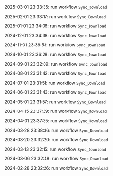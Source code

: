 2025-03-01 23:33:35: run workflow `Sync_Download` 

2025-02-01 23:33:17: run workflow `Sync_Download` 

2025-01-01 23:34:06: run workflow `Sync_Download` 

2024-12-01 23:34:38: run workflow `Sync_Download` 

2024-11-01 23:36:53: run workflow `Sync_Download` 

2024-10-01 23:36:28: run workflow `Sync_Download` 

2024-09-01 23:32:09: run workflow `Sync_Download` 

2024-08-01 23:31:42: run workflow `Sync_Download` 

2024-07-01 23:31:51: run workflow `Sync_Download` 

2024-06-01 23:31:43: run workflow `Sync_Download` 

2024-05-01 23:31:57: run workflow `Sync_Download` 

2024-04-15 23:37:39: run workflow `Sync_Download` 

2024-04-01 23:37:35: run workflow `Sync_Download` 

2024-03-28 23:38:36: run workflow `Sync_Download` 

2024-03-20 23:32:20: run workflow `Sync_Download` 

2024-03-13 23:32:15: run workflow `Sync_Download` 

2024-03-06 23:32:48: run workflow `Sync_Download` 

2024-02-28 23:32:26: run workflow `Sync_Download` 


